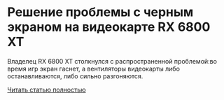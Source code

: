 # Решение проблемы с черным экраном на видеокарте RX 6800 XT



Владелец RX 6800 XT столкнулся с распространенной проблемой:во время игр экран гаснет, а вентиляторы видеокарты либо останавливаются, либо сильно разгоняются.

[Читать статью полностью](https://xyberbara.com/gaming/rx-6800-xt-problema/)

